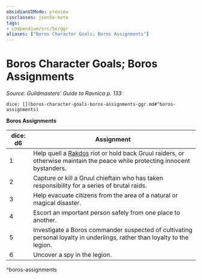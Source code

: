 ```yaml
---
obsidianUIMode: preview
cssclasses: json5e-note
tags:
- compendium/src/5e/ggr
aliases: ["Boros Character Goals; Boros Assignments"]
---
```

# Boros Character Goals; Boros Assignments
*Source: Guildmasters' Guide to Ravnica p. 133* 

`dice: [](boros-character-goals-boros-assignments-ggr.md#^boros-assignments)`

**Boros Assignments**

| dice: d6 | Assignment |
|----------|------------|
| 1 | Help quell a [Rakdos](z_compendium/bestiary/npc/rakdos-ggr.md) riot or hold back Gruul raiders, or otherwise maintain the peace while protecting innocent bystanders. |
| 2 | Capture or kill a Gruul chieftain who has taken responsibility for a series of brutal raids. |
| 3 | Help evacuate citizens from the area of a natural or magical disaster. |
| 4 | Escort an important person safely from one place to another. |
| 5 | Investigate a Boros commander suspected of cultivating personal loyalty in underlings, rather than loyalty to the legion. |
| 6 | Uncover a spy in the legion. |
^boros-assignments
